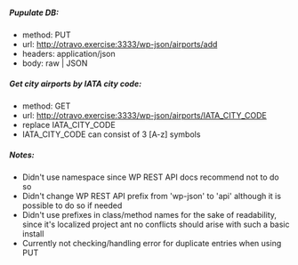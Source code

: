 ##### Pupulate DB:
- method: PUT
- url: http://otravo.exercise:3333/wp-json/airports/add
- headers: application/json
- body: raw | JSON

##### Get city airports by IATA city code:

- method: GET
- url: http://otravo.exercise:3333/wp-json/airports/IATA_CITY_CODE
- replace IATA_CITY_CODE
- IATA_CITY_CODE can consist of 3 [A-z] symbols

##### Notes:
- Didn't use namespace since WP REST API docs recommend not to do so
- Didn't change WP REST API prefix from 'wp-json' to 'api' although it is possible to do so if needed
- Didn't use prefixes in class/method names for the sake of readability, since it's localized project ant no conflicts should arise with such a basic install
- Currently not checking/handling error for duplicate entries when using PUT